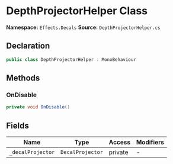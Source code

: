 # DepthProjectorHelper Class

**Namespace:** `Effects.Decals`
**Source:** `DepthProjectorHelper.cs`

## Declaration

```csharp
public class DepthProjectorHelper : MonoBehaviour
```

## Methods

### OnDisable

```csharp
private void OnDisable()
```

## Fields

| Name | Type | Access | Modifiers |
|------|------|--------|-----------|
| `_decalProjector` | `DecalProjector` | private | - |

